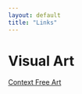 ```yaml
---
layout: default
title: "Links"
---
```


# Visual Art

[Context Free Art](http://www.contextfreeart.org/)
